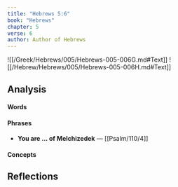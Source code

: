 ```yaml
---
title: "Hebrews 5:6"
book: "Hebrews"
chapter: 5
verse: 6
author: Author of Hebrews
---
```

![[/Greek/Hebrews/005/Hebrews-005-006G.md#Text]]
![[/Hebrew/Hebrews/005/Hebrews-005-006H.md#Text]]

## Analysis

#### Words

#### Phrases
- **You are ... of Melchizedek** — [[Psalm/110/4]]

#### Concepts

## Reflections
